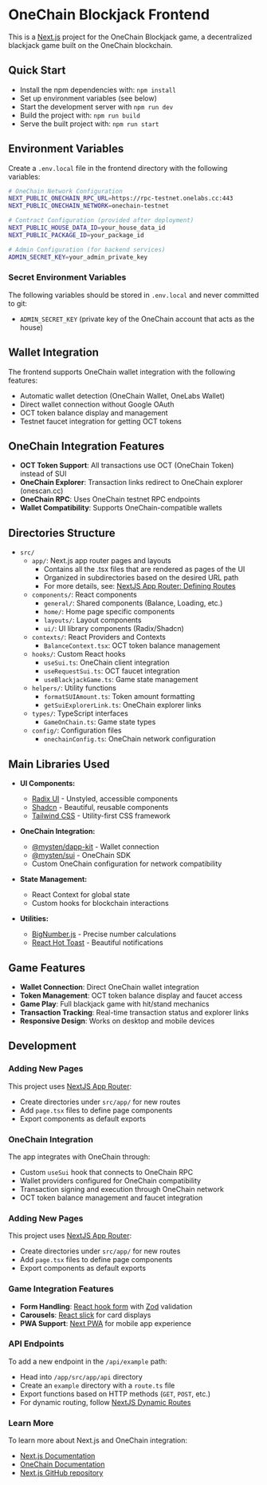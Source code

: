 # OneChain Blockjack Frontend

This is a [Next.js](https://nextjs.org/) project for the OneChain Blockjack game, a decentralized blackjack game built on the OneChain blockchain.

## Quick Start

- Install the npm dependencies with: `npm install`
- Set up environment variables (see below)
- Start the development server with `npm run dev`
- Build the project with: `npm run build`
- Serve the built project with: `npm run start`

## Environment Variables

Create a `.env.local` file in the frontend directory with the following variables:

```bash
# OneChain Network Configuration
NEXT_PUBLIC_ONECHAIN_RPC_URL=https://rpc-testnet.onelabs.cc:443
NEXT_PUBLIC_ONECHAIN_NETWORK=onechain-testnet

# Contract Configuration (provided after deployment)
NEXT_PUBLIC_HOUSE_DATA_ID=your_house_data_id
NEXT_PUBLIC_PACKAGE_ID=your_package_id

# Admin Configuration (for backend services)
ADMIN_SECRET_KEY=your_admin_private_key
```

### Secret Environment Variables

The following variables should be stored in `.env.local` and never committed to git:
- `ADMIN_SECRET_KEY` (private key of the OneChain account that acts as the house)

## Wallet Integration

The frontend supports OneChain wallet integration with the following features:
- Automatic wallet detection (OneChain Wallet, OneLabs Wallet)
- Direct wallet connection without Google OAuth
- OCT token balance display and management
- Testnet faucet integration for getting OCT tokens

## OneChain Integration Features

- **OCT Token Support**: All transactions use OCT (OneChain Token) instead of SUI
- **OneChain Explorer**: Transaction links redirect to OneChain explorer (onescan.cc)
- **OneChain RPC**: Uses OneChain testnet RPC endpoints
- **Wallet Compatibility**: Supports OneChain-compatible wallets

## Directories Structure

- `src/`
  - `app/`: Next.js app router pages and layouts
    - Contains all the .tsx files that are rendered as pages of the UI
    - Organized in subdirectories based on the desired URL path
    - For more details, see: [NextJS App Router: Defining Routes](https://nextjs.org/docs/app/building-your-application/routing/defining-routes)
  - `components/`: React components
    - `general/`: Shared components (Balance, Loading, etc.)
    - `home/`: Home page specific components
    - `layouts/`: Layout components
    - `ui/`: UI library components (Radix/Shadcn)
  - `contexts/`: React Providers and Contexts
    - `BalanceContext.tsx`: OCT token balance management
  - `hooks/`: Custom React hooks
    - `useSui.ts`: OneChain client integration
    - `useRequestSui.ts`: OCT faucet integration
    - `useBlackjackGame.ts`: Game state management
  - `helpers/`: Utility functions
    - `formatSUIAmount.ts`: Token amount formatting
    - `getSuiExplorerLink.ts`: OneChain explorer links
  - `types/`: TypeScript interfaces
    - `GameOnChain.ts`: Game state types
  - `config/`: Configuration files
    - `onechainConfig.ts`: OneChain network configuration

## Main Libraries Used

- **UI Components:**
  - [Radix UI](https://www.radix-ui.com/) - Unstyled, accessible components
  - [Shadcn](https://ui.shadcn.com/) - Beautiful, reusable components
  - [Tailwind CSS](https://tailwindcss.com/) - Utility-first CSS framework

- **OneChain Integration:**
  - [@mysten/dapp-kit](https://www.npmjs.com/package/@mysten/dapp-kit) - Wallet connection
  - [@mysten/sui](https://www.npmjs.com/package/@mysten/sui) - OneChain SDK
  - Custom OneChain configuration for network compatibility

- **State Management:**
  - React Context for global state
  - Custom hooks for blockchain interactions

- **Utilities:**
  - [BigNumber.js](https://www.npmjs.com/package/bignumber.js) - Precise number calculations
  - [React Hot Toast](https://react-hot-toast.com/) - Beautiful notifications

## Game Features

- **Wallet Connection**: Direct OneChain wallet integration
- **Token Management**: OCT token balance display and faucet access
- **Game Play**: Full blackjack game with hit/stand mechanics
- **Transaction Tracking**: Real-time transaction status and explorer links
- **Responsive Design**: Works on desktop and mobile devices

## Development

### Adding New Pages

This project uses [NextJS App Router](https://nextjs.org/docs/app/building-your-application/routing):
- Create directories under `src/app/` for new routes
- Add `page.tsx` files to define page components
- Export components as default exports

### OneChain Integration

The app integrates with OneChain through:
- Custom `useSui` hook that connects to OneChain RPC
- Wallet providers configured for OneChain compatibility
- Transaction signing and execution through OneChain network
- OCT token balance management and faucet integration

### Adding New Pages

This project uses [NextJS App Router](https://nextjs.org/docs/app/building-your-application/routing):
- Create directories under `src/app/` for new routes
- Add `page.tsx` files to define page components
- Export components as default exports

### Game Integration Features

- **Form Handling**: [React hook form](https://react-hook-form.com/) with [Zod](https://zod.dev/) validation
- **Carousels**: [React slick](https://www.npmjs.com/package/react-slick) for card displays
- **PWA Support**: [Next PWA](https://www.npmjs.com/package/next-pwa) for mobile app experience

### API Endpoints

To add a new endpoint in the `/api/example` path:
- Head into `/app/src/app/api` directory
- Create an `example` directory with a `route.ts` file
- Export functions based on HTTP methods (`GET`, `POST`, etc.)
- For dynamic routing, follow [NextJS Dynamic Routes](https://nextjs.org/docs/app/building-your-application/routing/dynamic-routes)

### Learn More

To learn more about Next.js and OneChain integration:
- [Next.js Documentation](https://nextjs.org/docs)
- [OneChain Documentation](https://docs.onelabs.cc/)
- [Next.js GitHub repository](https://github.com/vercel/next.js/)
